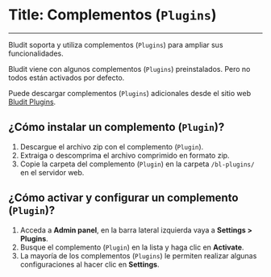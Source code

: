 # Title: Complementos (`Plugins`)
<!-- Position: 5 -->
---
Bludit soporta y utiliza complementos (`Plugins`) para ampliar sus funcionalidades.

Bludit viene con algunos complementos (`Plugins`) preinstalados. Pero no todos están activados por defecto.

Puede descargar complementos (`Plugins`) adicionales desde el sitio web [Bludit Plugins](https://plugins.bludit.com).

## ¿Cómo instalar un complemento (`Plugin`)?
1. Descargue el archivo zip con el complemento (`Plugin`).
2. Extraiga o descomprima el archivo comprimido en formato zip.
3. Copie la carpeta del complemento (`Plugin`) en la carpeta `/bl-plugins/` en el servidor web.

## ¿Cómo activar y configurar un complemento (`Plugin`)?
1. Acceda a **Admin panel**, en la barra lateral izquierda vaya a **Settings > Plugins**.
2. Busque el complemento (`Plugin`) en la lista y haga clic en **Activate**.
3. La mayoría de los complementos (`Plugins`) le permiten realizar algunas configuraciones al hacer clic en **Settings**.

